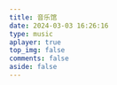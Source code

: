 ```yaml
---
title: 音乐馆
date: 2024-03-03 16:26:16
type: music
aplayer: true
top_img: false
comments: false
aside: false
---
```

